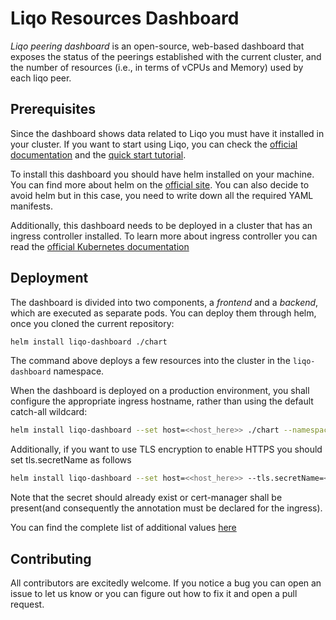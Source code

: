 # Liqo Resources Dashboard

*Liqo peering dashboard* is an open-source, web-based dashboard that exposes the status of the peerings established with the current cluster, and the number of resources (i.e., in terms of vCPUs and Memory) used by each liqo peer.

## Prerequisites

Since the dashboard shows data related to Liqo you must have it installed in your cluster. If you want to start using Liqo, you can check the [official documentation](https://docs.liqo.io/en/stable/) and the [quick start tutorial](https://docs.liqo.io/en/stable/examples/quick-start.html).

To install this dashboard you should have helm installed on your machine. You can find more about helm on the [official site](https://helm.sh/). You can also decide to avoid helm but in this case, you need to write down all the required YAML manifests.

Additionally, this dashboard needs to be deployed in a cluster that has an ingress controller installed. To learn more about ingress controller you can read the [official Kubernetes documentation](https://kubernetes.io/docs/concepts/services-networking/ingress-controllers/)

## Deployment

The dashboard is divided into two components, a *frontend* and a *backend*, which are executed as separate pods. You can deploy them through helm, once you cloned the current repository:

```bash
helm install liqo-dashboard ./chart
```

The command above deploys a few resources into the cluster in the `liqo-dashboard` namespace.

When the dashboard is deployed on a production environment, you shall configure the appropriate ingress hostname, rather than using the default catch-all wildcard:

```bash
helm install liqo-dashboard --set host=<<host_here>> ./chart --namespace <<namespace_name>> --create-namespace
```

Additionally, if you want to use TLS encryption to enable HTTPS you should set tls.secretName as follows

```bash
helm install liqo-dashboard --set host=<<host_here>> --tls.secretName=<<certificate_secret_here>> ./chart --namespace <<namespace_name>> --create-namespace
```

Note that the secret should already exist or cert-manager shall be present(and consequently the annotation must be declared for the ingress).

You can find the complete list of additional values [here](./chart/README.md)

## Contributing

All contributors are excitedly welcome. If you notice a bug you can open an issue to let us know or you can figure out how to fix it and open a pull request.
